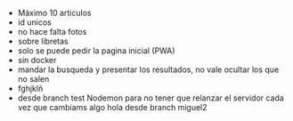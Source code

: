 - Máximo 10 articulos
- id unicos
- no hace falta fotos
- sobre libretas
- solo se puede pedir la pagina inicial (PWA)
- sin docker
- mandar la busqueda y presentar los resultados, no vale ocultar los que no salen
- fghjklñ
- desde branch test
Nodemon para no tener que relanzar el servidor cada vez que cambiams algo
hola
desde branch miguel2